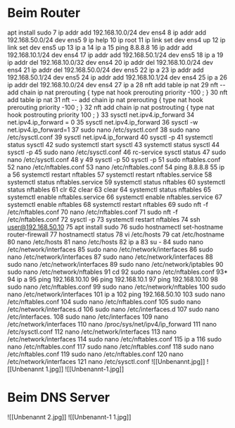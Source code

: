 # Beim Router
apt install sudo
	7  ip addr add 192.168.10.0/24 dev ens4
    8  ip addr add 192.168.50.0/24 dev ens5
    9  ip help
   10  ip root
   11  ip link set dev ens4 up
   12  ip link set dev ens5 up
   13  ip a
   14  ip a
   15  ping 8.8.8.8
   16  ip addr add 192.168.10.1/24 dev ens4
   17  ip addr add 192.168.50.1/24 dev ens5
   18  ip a
   19  ip addr del 192.168.10.0/32 dev ens4
   20  ip addr del 192.168.10.0/24 dev ens4
   21  ip addr del 192.168.50.0/24 dev ens5
   22  ip a
   23  ip addr add 192.168.50.1/24 dev ens5
   24  ip addr add 192.168.10.1/24 dev ens4
   25  ip a
   26  ip addr del 192.168.10.0/24 dev ens4
   27  ip a
   28  nft add table ip nat
   29  nft -- add chain ip nat prerouting { type nat hook prerouting priority -100 \; }
   30  nft add table ip nat
   31  nft -- add chain ip nat prerouting { type nat hook prerouting priority -100 \; }
   32  nft add chain ip nat postrouting { type nat hook postrouting priority 100 \; }
   33  sysctl net.ipv4.ip_forward
   34  net.ipv4.ip_forward = 0
   35  sysctl net.ipv4.ip_forward
   36  sysctl -w net.ipv4.ip_forward=1
   37  sudo nano /etc/sysctl.conf
   38  sudo nano /etc/sysctl.conf
   39  sysctl net.ipv4.ip_forward
   40  sysctl -p
   41  systemctl status sysctl
   42  sudo systemctl start sysctl
   43  systemctl status sysctl
   44  sysctl -p
   45  sudo nano /etc/sysctl.conf
   46  rc-service sysctl status
   47  sudo nano /etc/sysctl.conf
   48  y
   49  sysctl -p
   50  sysctl -p
   51  sudo nftables.conf
   52  nano /etc/nftables.conf
   53  nano /etc/nftables.conf
   54  ping 8.8.8.8
   55  ip a
   56  systemctl restart nftables
   57  systemctl restart nftables.service
   58  systemctl status nftables.service
   59  systemctl status nftables
   60  systemctl status nftables
   61  clr
   62  clear
   63  clear
   64  systemctl status nftables
   65  systemctl enable nftables.service
   66  systemctl enable nftables.service
   67  systemctl enable nftables
   68  systemctl restart nftables
   69  sudo nft -f /etc/nftables.conf
   70  nano /etc/nftables.conf
   71  sudo nft -f /etc/nftables.conf
   72  sysctl -p
   73  systemctl restart nftables
   74  ssh user@192.168.50.10
   75  apt install sudo
   76  sudo hostnamectl set-hostname router-firewall
   77  hostnamectl status
   78  vi /etc/hosts
   79  cat /etc/hostname
   80  nano /etc/hosts
   81  nano /etc/hosts
   82  ip a
   83  su -
   84  sudo nano /etc/network/interfaces
   85  sudo nano /etc/network/interfaces
   86  sudo nano /etc/network/interfaces
   87  sudo nano /etc/network/interfaces
   88  sudo nano /etc/network/interfaces
   89  sudo nano /etc/network/iptables
   90  sudo nano /etc/network/nftables
   91  cd
   92  sudo nano /etc/nftables.conf
   93*
   94  ip a
   95  ping 192.168.10.10
   96  ping 192.168.10.1
   97  ping 192.168.10.10
   98  sudo nano /etc/nftables.conf
   99  sudo nano /etc/network/nftables
  100  sudo nano /etc/network/interfaces
  101  ip a
  102  ping 192.168.50.10
  103  sudo nano /etc/nftables.conf
  104  sudo nano /etc/nftables.conf
  105  sudo nano /etc/network/interfaces.d
  106  sudo nano /etc/interfaces.d
  107  sudo nano /etc/interfaces.
  108  sudo nano /etc/interfaces
  109  nano /etc/network/interfaces
  110  nano /proc/sys/net/ipv4/ip_forward
  111  nano /etc/sysctl.conf
  112  nano /etc/network/interfaces
  113  nano /etc/network/interfaces
  114  sudo nano /etc/nftables.conf
  115  ip a
  116  sudo nano /etc/nftables.conf
  117  sudo nano /etc/nftables.conf
  118  sudo nano /etc/nftables.conf
  119  sudo nano /etc/nftables.conf
  120  nano /etc/network/interfaces
  121  nano /etc/sysctl.conf
![[Unbenannt.jpg]]
![[Unbenannt 1.jpg]]
![[Unbenannt-1.jpg]]


# Beim DNS Server 
![[Unbenannt 2.jpg]]
![[Unbenannt-1 1.jpg]]
